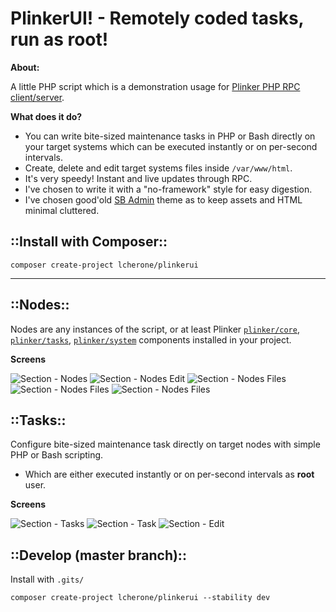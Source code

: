 PlinkerUI! - Remotely coded tasks, run as root!
===================

**About:**

A little PHP script which is a demonstration usage for [Plinker PHP RPC client/server](https://bitbucket.org/plinker/example).

**What does it do?**

 - You can write bite-sized maintenance tasks in PHP or Bash directly on your target systems which can be executed instantly or on per-second intervals.
 - Create, delete and edit target systems files inside `/var/www/html`.
 - It's very speedy! Instant and live updates through RPC.
 - I've chosen to write it with a "no-framework" style for easy digestion.
 - I've chosen good'old [SB Admin](https://startbootstrap.com/template-overviews/sb-admin/) theme as to keep assets and HTML minimal cluttered.

::Install with Composer::
---------

`composer create-project lcherone/plinkerui`

----------


::Nodes::
-----

Nodes are any instances of the script, or at least Plinker [`plinker/core`](https://bitbucket.org/plinker/core), [`plinker/tasks`](https://bitbucket.org/plinker/tasks), [`plinker/system`](https://bitbucket.org/plinker/system) components installed in your project.

**Screens**

![Section - Nodes](https://cherone.co.uk/files/screens/plinkerui/nodes.png)
![Section - Nodes Edit](https://cherone.co.uk/files/screens/plinkerui/node.edit.png)
![Section - Nodes Files](https://cherone.co.uk/files/screens/plinkerui/node.tasks.png)
![Section - Nodes Files](https://cherone.co.uk/files/screens/plinkerui/node.files.png)
![Section - Nodes Files](https://cherone.co.uk/files/screens/plinkerui/node.information.png)


::Tasks::
-----

Configure bite-sized maintenance task directly on target nodes with simple PHP or Bash scripting. 

  -  Which are either executed instantly or on per-second intervals as **root** user.

**Screens**

![Section - Tasks](https://cherone.co.uk/files/screens/plinkerui/tasks.png)
![Section - Task](https://cherone.co.uk/files/screens/plinkerui/task.png)
![Section - Edit](https://cherone.co.uk/files/screens/plinkerui/task.edit.png)


::Develop (master branch)::
---------

Install with `.gits/`

`composer create-project lcherone/plinkerui --stability dev`